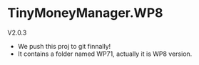 TinyMoneyManager.WP8
====================
V2.0.3

* We push this proj to git finnally!
* It contains a folder named WP71, actually it is WP8 version.


